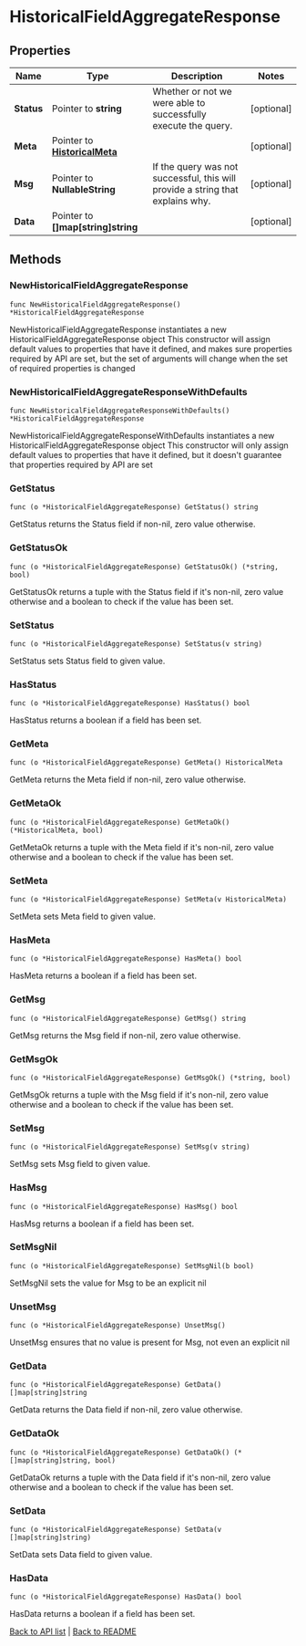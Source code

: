 # HistoricalFieldAggregateResponse

## Properties

Name | Type | Description | Notes
------------ | ------------- | ------------- | -------------
**Status** | Pointer to **string** | Whether or not we were able to successfully execute the query. | [optional] 
**Meta** | Pointer to [**HistoricalMeta**](HistoricalMeta.md) |  | [optional] 
**Msg** | Pointer to **NullableString** | If the query was not successful, this will provide a string that explains why. | [optional] 
**Data** | Pointer to **[]map[string]string** |  | [optional] 

## Methods

### NewHistoricalFieldAggregateResponse

`func NewHistoricalFieldAggregateResponse() *HistoricalFieldAggregateResponse`

NewHistoricalFieldAggregateResponse instantiates a new HistoricalFieldAggregateResponse object
This constructor will assign default values to properties that have it defined,
and makes sure properties required by API are set, but the set of arguments
will change when the set of required properties is changed

### NewHistoricalFieldAggregateResponseWithDefaults

`func NewHistoricalFieldAggregateResponseWithDefaults() *HistoricalFieldAggregateResponse`

NewHistoricalFieldAggregateResponseWithDefaults instantiates a new HistoricalFieldAggregateResponse object
This constructor will only assign default values to properties that have it defined,
but it doesn't guarantee that properties required by API are set

### GetStatus

`func (o *HistoricalFieldAggregateResponse) GetStatus() string`

GetStatus returns the Status field if non-nil, zero value otherwise.

### GetStatusOk

`func (o *HistoricalFieldAggregateResponse) GetStatusOk() (*string, bool)`

GetStatusOk returns a tuple with the Status field if it's non-nil, zero value otherwise
and a boolean to check if the value has been set.

### SetStatus

`func (o *HistoricalFieldAggregateResponse) SetStatus(v string)`

SetStatus sets Status field to given value.

### HasStatus

`func (o *HistoricalFieldAggregateResponse) HasStatus() bool`

HasStatus returns a boolean if a field has been set.

### GetMeta

`func (o *HistoricalFieldAggregateResponse) GetMeta() HistoricalMeta`

GetMeta returns the Meta field if non-nil, zero value otherwise.

### GetMetaOk

`func (o *HistoricalFieldAggregateResponse) GetMetaOk() (*HistoricalMeta, bool)`

GetMetaOk returns a tuple with the Meta field if it's non-nil, zero value otherwise
and a boolean to check if the value has been set.

### SetMeta

`func (o *HistoricalFieldAggregateResponse) SetMeta(v HistoricalMeta)`

SetMeta sets Meta field to given value.

### HasMeta

`func (o *HistoricalFieldAggregateResponse) HasMeta() bool`

HasMeta returns a boolean if a field has been set.

### GetMsg

`func (o *HistoricalFieldAggregateResponse) GetMsg() string`

GetMsg returns the Msg field if non-nil, zero value otherwise.

### GetMsgOk

`func (o *HistoricalFieldAggregateResponse) GetMsgOk() (*string, bool)`

GetMsgOk returns a tuple with the Msg field if it's non-nil, zero value otherwise
and a boolean to check if the value has been set.

### SetMsg

`func (o *HistoricalFieldAggregateResponse) SetMsg(v string)`

SetMsg sets Msg field to given value.

### HasMsg

`func (o *HistoricalFieldAggregateResponse) HasMsg() bool`

HasMsg returns a boolean if a field has been set.

### SetMsgNil

`func (o *HistoricalFieldAggregateResponse) SetMsgNil(b bool)`

 SetMsgNil sets the value for Msg to be an explicit nil

### UnsetMsg
`func (o *HistoricalFieldAggregateResponse) UnsetMsg()`

UnsetMsg ensures that no value is present for Msg, not even an explicit nil
### GetData

`func (o *HistoricalFieldAggregateResponse) GetData() []map[string]string`

GetData returns the Data field if non-nil, zero value otherwise.

### GetDataOk

`func (o *HistoricalFieldAggregateResponse) GetDataOk() (*[]map[string]string, bool)`

GetDataOk returns a tuple with the Data field if it's non-nil, zero value otherwise
and a boolean to check if the value has been set.

### SetData

`func (o *HistoricalFieldAggregateResponse) SetData(v []map[string]string)`

SetData sets Data field to given value.

### HasData

`func (o *HistoricalFieldAggregateResponse) HasData() bool`

HasData returns a boolean if a field has been set.


[Back to API list](../README.md#documentation-for-api-endpoints) | [Back to README](../README.md)
